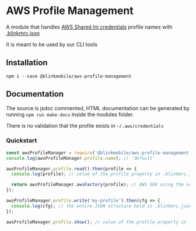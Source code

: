 # AWS Profile Management

A module that handles [AWS Shared Ini credentials](http://docs.aws.amazon.com/AWSJavaScriptSDK/guide/node-configuring.html) profile names with [.blinkmrc.json](https://github.com/blinkmobile/blinkmrc.js)

It is meant to be used by our CLI tools

## Installation

`npm i --save @blinkmobile/aws-profile-management`

## Documentation

The source is jsdoc commented, HTML documentation can be generated by running `npm run make-docs` inside the modules folder.

There is no validation that the profile exists in `~/.aws/credentials`

### Quickstart

```javascript
const awsProfileManager = require('@blinkmobile/aws-profile-management');
console.log(awsProfileManager.profile.name); // 'default'

awsProfileManager.profile.read().then(profile => {
  console.log(profile); // value of the profile property in .blinkmrc.json

  return awsProfileManager.awsFactory(profile); // AWS SDK using the selected profile
});

awsProfileManager.profile.write('my-profile').then(cfg => {
  console.log(cfg); // the entire JSON structure held in .blinkmrc.json, with the profile property updated to be 'my-profile'
});

awsProfileManager.profile.show(); // value of the profile property in .blinkmrc.json
```
